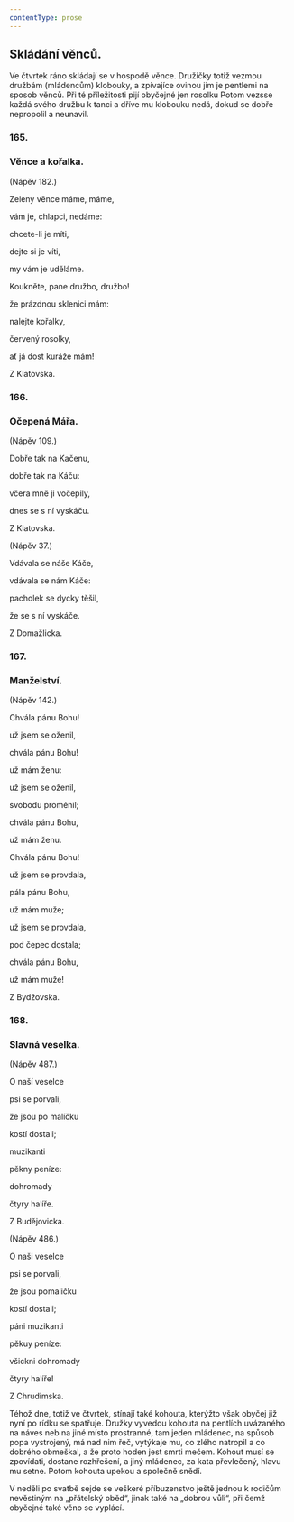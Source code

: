 ```yaml
---
contentType: prose
---
```


## Skládání věnců.

Ve čtvrtek ráno skládají se v hospodě věnce. Družičky totiž vezmou družbám (mládencům) klobouky, a zpívajíce ovinou jim je pentlemi na sposob věnců. Při té příležitosti pijí obyčejné jen rosolku Potom vezsse každá svého družbu k tanci a dříve mu klobouku nedá, dokud se dobře nepropolil a neunavil.

### 165.

### Věnce a kořalka.

(Nápěv 182.)

Zeleny věnce máme, máme,

vám je, chlapci, nedáme:

chcete-li je míti,

dejte si je víti,

my vám je uděláme.

Koukněte, pane družbo, družbo!

že prázdnou sklenici mám:

nalejte kořalky,

červený rosolky,

ať já dost kuráže mám!

Z Klatovska.

### 166.

### Očepená Mářa.

(Nápěv 109.)

Dobře tak na Kačenu,

dobře tak na Káču:

včera mně ji vočepily,

dnes se s ní vyskáču.

Z Klatovska.

(Nápěv 37.)

Vdávala se náše Káče,

vdávala se nám Káče:

pacholek se dycky těšil,

že se s ní vyskáče.

Z Domažlicka.

### 167.

### Manželství.

(Nápěv 142.)

Chvála pánu Bohu!

už jsem se oženil,

chvála pánu Bohu!

už mám ženu:

už jsem se oženil,

svobodu proměnil;

chvála pánu Bohu,

už mám ženu.

Chvála pánu Bohu!

už jsem se provdala,

pála pánu Bohu,

už mám muže;

už jsem se provdala,

pod čepec dostala;

chvála pánu Bohu,

už mám muže!

Z Bydžovska.

### 168.

### Slavná veselka.

(Nápěv 487.)

O naší veselce

psi se porvali,

že jsou po malíčku

kostí dostali;

muzikanti

pěkny peníze:

dohromady

čtyry halíře.

Z Budějovicka.

(Nápěv 486.)

O naši veselce

psi se porvali,

že jsou pomaličku

kostí dostali;

páni muzikanti

pěkuy peníze:

všickni dohromady

čtyry halíře!

Z Chrudimska.

Téhož dne, totiž ve čtvrtek, stínají také kohouta, kterýžto však obyčej již nyní po rídku se spatřuje. Družky vyvedou kohouta na pentlích uvázaného na náves neb na jiné místo prostranné, tam jeden mládenec, na spůsob popa vystrojený, má nad nim řeč, vytýkaje mu, co zlého natropil a co dobrého obmeškal, a že proto hoden jest smrti mečem. Kohout musí se zpovídati, dostane rozhřešení, a jiný mládenec, za kata převlečený, hlavu mu setne. Potom kohouta upekou a společně snědí.

V neděli po svatbě sejde se veškeré příbuzenstvo ještě jednou k rodičům nevěstiným na „přátelský oběd“, jinak také na „dobrou vůli“, při čemž obyčejné také věno se vyplácí.
